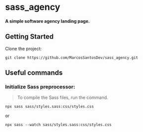 # sass_agency

#### A simple software agency landing page.

## Getting Started

Clone the project:

```
git clone https://github.com/MarcosSantosDev/sass_agency.git
```

## Useful commands

### Initialize Sass preprocessor:
> To compile the Sass files, run the command.

```
npx sass sass/styles.sass:css/styles.css
```

or

```
npx sass --watch sass/styles.sass:css/styles.css
```
